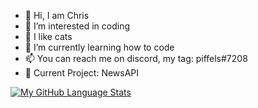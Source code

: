 - 👋 Hi, I am Chris
- 👀 I’m interested in coding
- 💓 I like cats
- 🌱 I’m currently learning how to code
- 📫 You can reach me on discord, my tag: piffels#7208
- 🔨 Current Project: NewsAPI

<!---
chris911e/chris911e is a ✨ special ✨ repository because its `README.md` (this file) appears on your GitHub profile.
You can click the Preview link to take a look at your changes.
--->
[![My GitHub Language Stats](https://github-readme-stats.vercel.app/api/top-langs/?username=chris911e&langs_count=5&theme=tokyonight)]()
